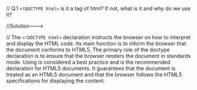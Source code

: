 // Q.1 `<!DOCTYPE html>` is it a tag of html? If not, what is it and why do we use it?

//Solution--->

// The `<!DOCTYPE html>` declaration instructs the browser on how to interpret and display the HTML code. Its main function is to inform the browser that the document conforms to HTML5, The primary role of the doctype declaration is to ensure that the browser renders the document in standards mode. Using <!DOCTYPE html> is considered a best practice and is the recommended declaration for HTML5 documents. It guarantees that the document is treated as an HTML5 document and that the browser follows the HTML5 specifications for displaying the content.
